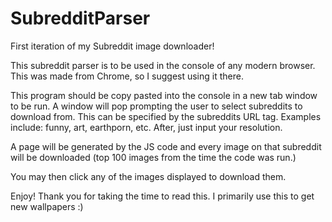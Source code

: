 # SubredditParser
First iteration of my Subreddit image downloader!

This subreddit parser is to be used in the console of any modern browser. This was made from Chrome, so I suggest using it there.

This program should be copy pasted into the console in a new tab window to be run. A window will pop prompting the user to select subreddits to download from. This can be specified by the subreddits URL tag. Examples include: funny, art, earthporn, etc. After, just input your resolution.

A page will be generated by the JS code and every image on that subreddit will be downloaded (top 100 images from the time the code was run.) 

You may then click any of the images displayed to download them. 

Enjoy! Thank you for taking the time to read this. I primarily use this to get new wallpapers :)
